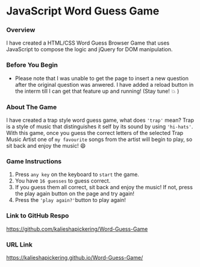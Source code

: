 # JavaScript Word Guess Game

### Overview

I have created a HTML/CSS Word Guess Browser Game that uses JavaScript to compose the logic and jQuery for DOM manipulation.

### Before You Begin

* Please note that I was unable to get the page to insert a new question after the original question was anwered. I have added a reload button in the interm till I can get that feature up and running! (Stay tune! :boom: )

### About The Game

I have created a trap style word guess game, what does `'trap'` mean? Trap is a style of music that distinguishes it self by its sound by using `'hi-hats'`. With this game, once you guess the correct letters of the selected Trap Music Artist one of `my favourite` songs from the artist will begin to play, so sit back and enjoy the music! :smile:

### Game Instructions

1. Press `any key` on the keyboard to `start` the game.
2. You have `16 guesses` to guess correct.
3. If you guess them all correct, sit back and enjoy the music! If not, press the play again button on the page and try again!
4. Press the `'play again?'`button to play again!


### Link to GitHub Respo

https://github.com/kalieshapickering/Word-Guess-Game

### URL Link

https://kalieshapickering.github.io/Word-Guess-Game/